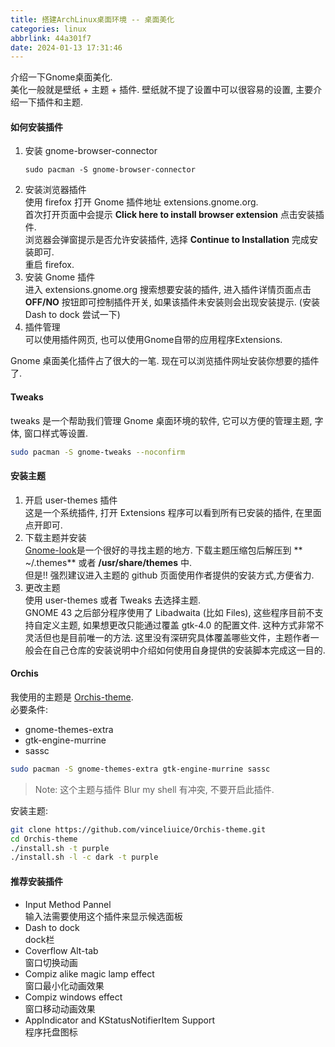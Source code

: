 ```yaml
---
title: 搭建ArchLinux桌面环境 -- 桌面美化
categories: linux
abbrlink: 44a301f7
date: 2024-01-13 17:31:46
---
```

介绍一下Gnome桌面美化.  <!--more-->  
美化一般就是壁纸 + 主题 + 插件. 壁纸就不提了设置中可以很容易的设置, 主要介绍一下插件和主题.  

#### 如何安装插件  
1. 安装 gnome-browser-connector  
    ```
    sudo pacman -S gnome-browser-connector
    ```
2. 安装浏览器插件  
    使用 firefox 打开 Gnome 插件地址 extensions.gnome.org.    
    首次打开页面中会提示 **Click here to install browser extension** 点击安装插件.  
    浏览器会弹窗提示是否允许安装插件, 选择 **Continue to Installation** 完成安装即可.  
    重启 firefox.  
3. 安装 Gnome 插件  
    进入 extensions.gnome.org 搜索想要安装的插件, 进入插件详情页面点击 **OFF/NO** 按钮即可控制插件开关, 如果该插件未安装则会出现安装提示. (安装 Dash to dock 尝试一下)  
4. 插件管理  
    可以使用插件网页, 也可以使用Gnome自带的应用程序Extensions.  

Gnome 桌面美化插件占了很大的一笔. 现在可以浏览插件网址安装你想要的插件了.  

#### Tweaks  
 tweaks  是一个帮助我们管理 Gnome 桌面环境的软件, 它可以方便的管理主题, 字体, 窗口样式等设置.  
```sh
sudo pacman -S gnome-tweaks --noconfirm
```

#### 安装主题  
1. 开启 user-themes 插件  
    这是一个系统插件, 打开 Extensions 程序可以看到所有已安装的插件, 在里面点开即可.
2. 下载主题并安装  
    [Gnome-look](www.gnome-look.org)是一个很好的寻找主题的地方. 下载主题压缩包后解压到 ** ~/.themes** 或者 **/usr/share/themes** 中.  
    但是!! 强烈建议进入主题的 github 页面使用作者提供的安装方式,方便省力.  
3. 更改主题  
    使用 user-themes 或者 Tweaks 去选择主题.  
    GNOME 43 之后部分程序使用了 Libadwaita (比如 Files), 这些程序目前不支持自定义主题, 如果想更改只能通过覆盖 gtk-4.0 的配置文件. 这种方式非常不灵活但也是目前唯一的方法. 这里没有深研究具体覆盖哪些文件，主题作者一般会在自己仓库的安装说明中介绍如何使用自身提供的安装脚本完成这一目的.  

#### Orchis 
我使用的主题是 [Orchis-theme](https://github.com/vinceliuice/Orchis-theme).  
必要条件:  

- gnome-themes-extra  
- gtk-engine-murrine  
- sassc

```sh
sudo pacman -S gnome-themes-extra gtk-engine-murrine sassc
```

> Note: 这个主题与插件 Blur my shell 有冲突, 不要开启此插件.  

安装主题:  
```sh
git clone https://github.com/vinceliuice/Orchis-theme.git
cd Orchis-theme
./install.sh -t purple 
./install.sh -l -c dark -t purple 
```

#### 推荐安装插件  
- Input Method Pannel  
    输入法需要使用这个插件来显示候选面板
- Dash to dock  
    dock栏
- Coverflow Alt-tab  
    窗口切换动画
- Compiz alike magic lamp effect  
    窗口最小化动画效果
- Compiz windows effect  
    窗口移动动画效果
- AppIndicator and KStatusNotifierItem Support  
    程序托盘图标


